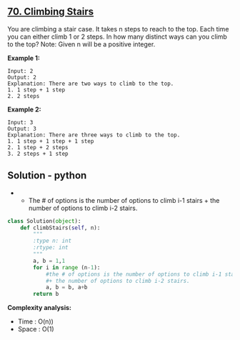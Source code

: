## [70. Climbing Stairs](https://leetcode.com/problems/climbing-stairs/)

You are climbing a stair case. It takes n steps to reach to the top.
Each time you can either climb 1 or 2 steps. In how many distinct ways can you climb to the top?
Note: Given n will be a positive integer.

**Example 1:**
```
Input: 2
Output: 2
Explanation: There are two ways to climb to the top.
1. 1 step + 1 step
2. 2 steps
```
**Example 2:**
```
Input: 3
Output: 3
Explanation: There are three ways to climb to the top.
1. 1 step + 1 step + 1 step
2. 1 step + 2 steps
3. 2 steps + 1 step
```

## Solution - python
* - The # of options is the number of options to climb i-1 stairs + the number of options to climb i-2 stairs.

```python
class Solution(object):
    def climbStairs(self, n):
        """
        :type n: int
        :rtype: int
        """
        a, b = 1,1
        for i in range (n-1):
            #the # of options is the number of options to climb i-1 stairs 
            #+ the number of options to climb i-2 stairs.
            a, b = b, a+b 
        return b
```

**Complexity analysis:**
* Time : O(n))
* Space : O(1)